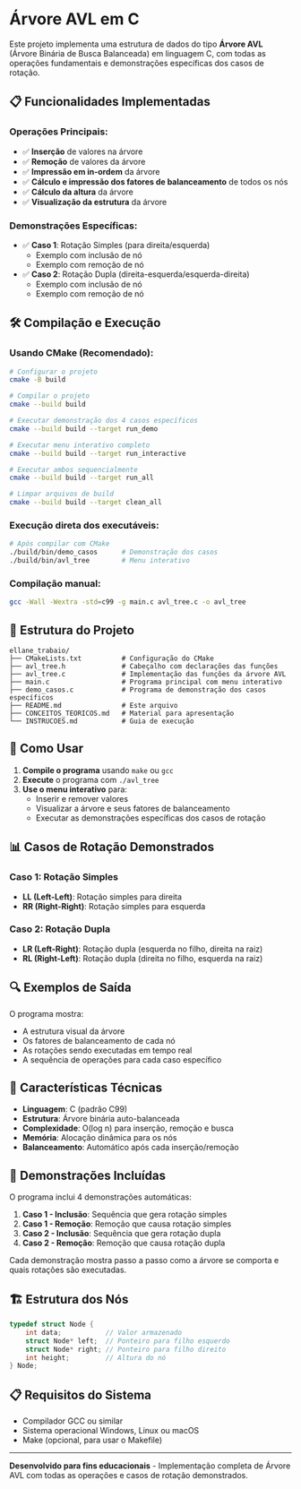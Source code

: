 # Árvore AVL em C

Este projeto implementa uma estrutura de dados do tipo **Árvore AVL** (Árvore Binária de Busca Balanceada) em linguagem C, com todas as operações fundamentais e demonstrações específicas dos casos de rotação.

## 📋 Funcionalidades Implementadas

### Operações Principais:
- ✅ **Inserção** de valores na árvore
- ✅ **Remoção** de valores da árvore
- ✅ **Impressão em in-ordem** da árvore
- ✅ **Cálculo e impressão dos fatores de balanceamento** de todos os nós
- ✅ **Cálculo da altura** da árvore
- ✅ **Visualização da estrutura** da árvore

### Demonstrações Específicas:
- ✅ **Caso 1**: Rotação Simples (para direita/esquerda)
  - Exemplo com inclusão de nó
  - Exemplo com remoção de nó
- ✅ **Caso 2**: Rotação Dupla (direita-esquerda/esquerda-direita)
  - Exemplo com inclusão de nó
  - Exemplo com remoção de nó

## 🛠️ Compilação e Execução

### Usando CMake (Recomendado):
```bash
# Configurar o projeto
cmake -B build

# Compilar o projeto
cmake --build build

# Executar demonstração dos 4 casos específicos
cmake --build build --target run_demo

# Executar menu interativo completo
cmake --build build --target run_interactive

# Executar ambos sequencialmente
cmake --build build --target run_all

# Limpar arquivos de build
cmake --build build --target clean_all
```

### Execução direta dos executáveis:
```bash
# Após compilar com CMake
./build/bin/demo_casos      # Demonstração dos casos
./build/bin/avl_tree        # Menu interativo
```

### Compilação manual:
```bash
gcc -Wall -Wextra -std=c99 -g main.c avl_tree.c -o avl_tree
```

## 📁 Estrutura do Projeto

```
ellane_trabaio/
├── CMakeLists.txt          # Configuração do CMake
├── avl_tree.h              # Cabeçalho com declarações das funções
├── avl_tree.c              # Implementação das funções da árvore AVL
├── main.c                  # Programa principal com menu interativo
├── demo_casos.c            # Programa de demonstração dos casos específicos
├── README.md               # Este arquivo
├── CONCEITOS_TEORICOS.md   # Material para apresentação
└── INSTRUCOES.md           # Guia de execução
```

## 🎯 Como Usar

1. **Compile o programa** usando `make` ou `gcc`
2. **Execute** o programa com `./avl_tree`
3. **Use o menu interativo** para:
   - Inserir e remover valores
   - Visualizar a árvore e seus fatores de balanceamento
   - Executar as demonstrações específicas dos casos de rotação

## 📊 Casos de Rotação Demonstrados

### Caso 1: Rotação Simples
- **LL (Left-Left)**: Rotação simples para direita
- **RR (Right-Right)**: Rotação simples para esquerda

### Caso 2: Rotação Dupla
- **LR (Left-Right)**: Rotação dupla (esquerda no filho, direita na raiz)
- **RL (Right-Left)**: Rotação dupla (direita no filho, esquerda na raiz)

## 🔍 Exemplos de Saída

O programa mostra:
- A estrutura visual da árvore
- Os fatores de balanceamento de cada nó
- As rotações sendo executadas em tempo real
- A sequência de operações para cada caso específico

## 📝 Características Técnicas

- **Linguagem**: C (padrão C99)
- **Estrutura**: Árvore binária auto-balanceada
- **Complexidade**: O(log n) para inserção, remoção e busca
- **Memória**: Alocação dinâmica para os nós
- **Balanceamento**: Automático após cada inserção/remoção

## 🎥 Demonstrações Incluídas

O programa inclui 4 demonstrações automáticas:
1. **Caso 1 - Inclusão**: Sequência que gera rotação simples
2. **Caso 1 - Remoção**: Remoção que causa rotação simples
3. **Caso 2 - Inclusão**: Sequência que gera rotação dupla
4. **Caso 2 - Remoção**: Remoção que causa rotação dupla

Cada demonstração mostra passo a passo como a árvore se comporta e quais rotações são executadas.

## 🏗️ Estrutura dos Nós

```c
typedef struct Node {
    int data;           // Valor armazenado
    struct Node* left;  // Ponteiro para filho esquerdo
    struct Node* right; // Ponteiro para filho direito
    int height;         // Altura do nó
} Node;
```

## 📋 Requisitos do Sistema

- Compilador GCC ou similar
- Sistema operacional Windows, Linux ou macOS
- Make (opcional, para usar o Makefile)

---

**Desenvolvido para fins educacionais** - Implementação completa de Árvore AVL com todas as operações e casos de rotação demonstrados.
